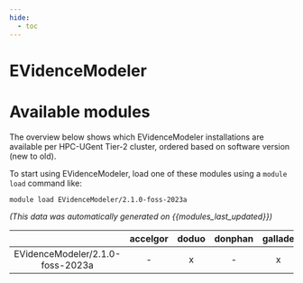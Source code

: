 ```yaml
---
hide:
  - toc
---
```


EVidenceModeler
===============

# Available modules


The overview below shows which EVidenceModeler installations are available per HPC-UGent Tier-2 cluster, ordered based on software version (new to old).

To start using EVidenceModeler, load one of these modules using a `module load` command like:

```shell
module load EVidenceModeler/2.1.0-foss-2023a
```

*(This data was automatically generated on {{modules_last_updated}})*

| |accelgor|doduo|donphan|gallade|joltik|litleo|shinx|
| :---: | :---: | :---: | :---: | :---: | :---: | :---: | :---: |
|EVidenceModeler/2.1.0-foss-2023a|-|x|-|x|-|x|x|
